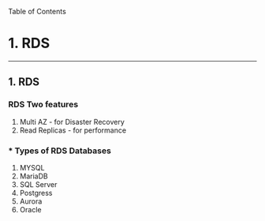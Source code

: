 
Table of Contents
# 1. RDS


***************************

## 1.  RDS

### RDS Two features
  1. Multi AZ - for Disaster Recovery
  2. Read Replicas - for performance

### * Types of RDS Databases
  1. MYSQL
  2. MariaDB
  3. SQL Server
  4. Postgress
  5. Aurora
  6. Oracle
 
